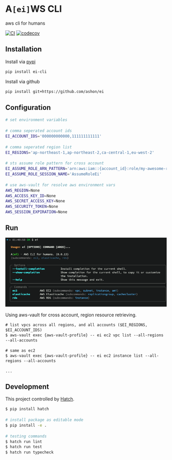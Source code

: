 # A`[ei]`WS CLI

aws cli for humans

[![CI](https://github.com/Ashon/ei/actions/workflows/ci.yml/badge.svg?branch=main)](https://github.com/Ashon/ei/actions/workflows/ci.yml)
[![codecov](https://codecov.io/gh/Ashon/ei/branch/main/graph/badge.svg?token=HSW2NN23BY)](https://codecov.io/gh/Ashon/ei)

## Installation

Install via [pypi](https://pypi.org/project/ei-cli/)

``` sh
pip install ei-cli
```

Install via github

``` sh
pip install git+https://github.com/ashon/ei
```

## Configuration

``` sh
# set environment variables

# comma seperated account ids
EI_ACCOUNT_IDS='000000000000,111111111111'

# comma seperated region list
EI_REGIONS='ap-northeast-1,ap-northeast-2,ca-central-1,eu-west-2'

# sts assume role pattern for cross account
EI_ASSUME_ROLE_ARN_PATTERN='arn:aws:iam::{account_id}:role/my-awesome-role'
EI_ASSUME_ROLE_SESSION_NAME='AssumeRoleEi'

# use aws-vault for resolve aws environment vars
AWS_REGION=None
AWS_ACCESS_KEY_ID=None
AWS_SECRET_ACCESS_KEY=None
AWS_SECURITY_TOKEN=None
AWS_SESSION_EXPIRATION=None
```

## Run

![ei](assets/ei.png)

Using aws-vault for cross account, region resource retrieving.

```
# list vpcs across all regions, and all accounts ($EI_REGIONS, $EI_ACCOUNT_IDS)
$ aws-vault exec {aws-vault-profile} -- ei ec2 vpc list --all-regions --all-accounts

# same as ec2
$ aws-vault exec {aws-vault-profile} -- ei ec2 instance list --all-regions --all-accounts

...
```

## Development

This project controlled by [Hatch](https://github.com/pypa/hatch).

``` sh
$ pip install hatch

# install package as editable mode
$ pip install -e .

# testing commands
$ hatch run lint
$ hatch run test
$ hatch run typecheck
```
